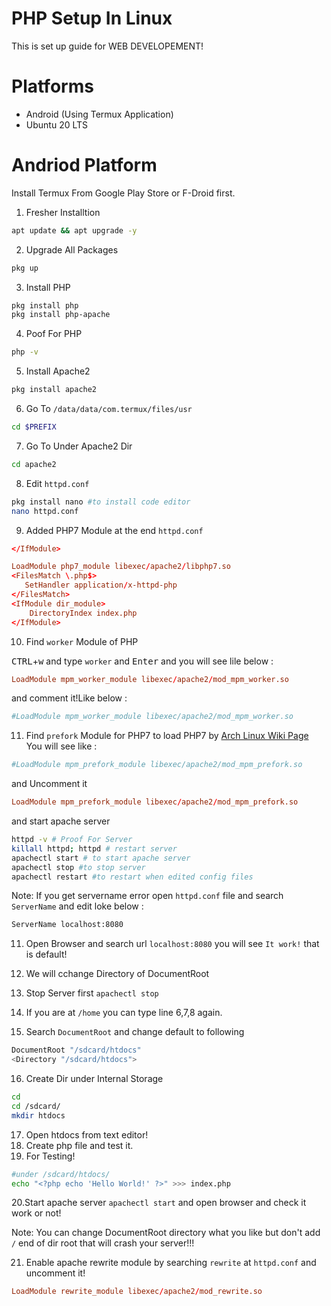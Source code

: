 # PHP Setup In Linux
 This is set up guide for WEB DEVELOPEMENT!
 
# Platforms
- Android (Using Termux Application)
- Ubuntu 20 LTS

# Andriod Platform

 Install Termux From Google Play Store or F-Droid first.
 
1. Fresher Installtion

```bash
apt update && apt upgrade -y
```

2. Upgrade All Packages

```bash
pkg up

```
3. Install PHP

```bash
pkg install php
pkg install php-apache
```

4. Poof For PHP

```bash
php -v 
```
5. Install Apache2

```bash
pkg install apache2
```

6. Go To `/data/data/com.termux/files/usr`

```bash
cd $PREFIX
```

7. Go To Under Apache2 Dir

```bash
cd apache2
```

8. Edit `httpd.conf`

```bash
pkg install nano #to install code editor
nano httpd.conf
```
9. Added PHP7 Module at the end `httpd.conf`

```conf
</IfModule>

LoadModule php7_module libexec/apache2/libphp7.so
<FilesMatch \.php$>
   SetHandler application/x-httpd-php
</FilesMatch>
<IfModule dir_module>
    DirectoryIndex index.php
</IfModule>
```

10. Find `worker` Module of PHP

<kbd>CTRL</kbd>+<kbd>w</kbd> and type `worker` and <kbd>Enter</kbd> and you will see lile below : 

```conf
LoadModule mpm_worker_module libexec/apache2/mod_mpm_worker.so
```
and comment it!Like below : 

```conf
#LoadModule mpm_worker_module libexec/apache2/mod_mpm_worker.so
```

11. Find `prefork` Module for PHP7 to load PHP7 by [Arch Linux Wiki Page](https://wiki.archlinux.org/index.php/Apache_HTTP_server#PHP)
You will see like :

```conf
#LoadModule mpm_prefork_module libexec/apache2/mod_mpm_prefork.so
```

and Uncomment it

```conf
LoadModule mpm_prefork_module libexec/apache2/mod_mpm_prefork.so
```
and start apache server

```bash
httpd -v # Proof For Server 
killall httpd; httpd # restart server
apachectl start # to start apache server
apachectl stop #to stop server
apachectl restart #to restart when edited config files
```
Note: If you get servername error open `httpd.conf` file and search `ServerName` and edit loke below :

```bash
ServerName localhost:8080
```

11. Open Browser and search url `localhost:8080` you will see `It work!` that is default!
12. We will cchange Directory of DocumentRoot

13. Stop Server first  `apachectl stop`

14. If you are at `/home` you can type line 6,7,8 again.
15. Search `DocumentRoot` and change default to following

```bash
DocumentRoot "/sdcard/htdocs"
<Directory "/sdcard/htdocs">
```

16. Create Dir under Internal Storage

```bash
cd
cd /sdcard/
mkdir htdocs
```

17. Open htdocs from text editor!
18. Create php file and test it.
19. For Testing!

```bash
#under /sdcard/htdocs/
echo "<?php echo 'Hello World!' ?>" >>> index.php 
```

20.Start apache server `apachectl start` and open browser and check it work or not!

Note: You can change DocumentRoot directory what you like but don't add `/` end of dir root that will crash your server!!!

21. Enable apache rewrite module by searching `rewrite` at `httpd.conf` and uncomment it!

```conf
LoadModule rewrite_module libexec/apache2/mod_rewrite.so
```